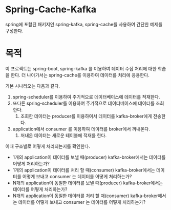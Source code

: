 # Spring-Cache-Kafka
spring에 포함된 패키지인 spring-kafka, spring-cache를 사용하여 간단한 예제를 구성한다.

# 목적
이 프로젝트는 spring-boot, spring-kafka 를 이용하여 데이터 수집 처리에 대한 학습을 한다.
더 나아가서는 spring-cache를 이용하여 데이터를 처리에 응용한다.  


기본 시나리오는 다음과 같다.

1. spring-scheduler를 이용하여 주기적으로 데이터베이스에 데이터를 적재한다.
2. 또다른 spring-scheduler를 이용하여 주기적으로 데이터베이스에 데이터를 조회한다.
    1. 조회한 데이터는 producer를 이용하여서 데이터를 kafka-broker에게 전송한다.
3. application에서 consumer 를 이용하여 데이터를 broker에서 꺼내온다.
    1. 꺼내온 데이터는 새로운 테이블에 적재를 한다.

이때 구조별로 어떻게 처리되는지를 확인한다. 

* 1개의 application이 데이터를 보낼 때(producer) kafka-broker에서는 데이터를 어떻게 처리하는가?
* 1개의 application이 데이터를 처리 할 때(consumer) kafka-broker에서는 데이터를 어떻게 보내고 consumer 는 데이터를 어떻게 처리하는가?
* N개의 application이 동일한 데이터를 보낼 때(producer) kafka-broker에서는 데이터를 어떻게 처리하는가?
* N개의 application이 동일한 데이터를 처리 할 때(consumer) kafka-broker에서는 데이터를 어떻게 보내고 consumer 는 데이터를 어떻게 처리하는가? 
